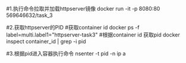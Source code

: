 #1.执行命令拉取并加载httpserver镜像
docker run -it  -p 8080:80 569646632/task_3

#2.获取httpserver的PID
  #获取container id
  docker ps -f label=multi.label1="httpserver-task3"
  #根据container id 获取pid
  docker inspect container_id | grep -i pid

#3.根据pid进入容器执行命令
   nsenter -t pid -n ip a

